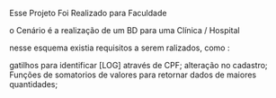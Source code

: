 Esse Projeto Foi Realizado para Faculdade

o Cenário é a realização de um BD para uma Clínica / Hospital

nesse esquema existia requisitos a serem ralizados, como :

gatilhos para identificar [LOG] através de CPF;
alteração no cadastro;
Funções de somatorios de valores para retornar dados de maiores quantidades;


